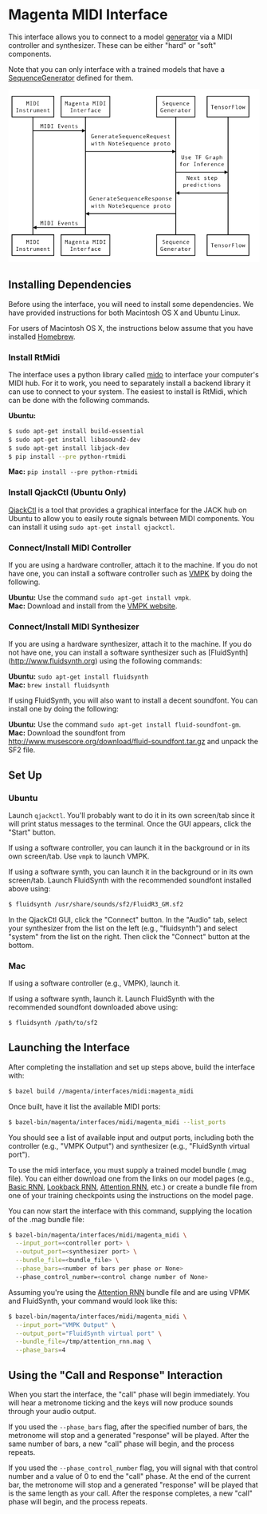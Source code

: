 # Magenta MIDI Interface

This interface allows you to connect to a model
[generator](/magenta/models/README.md#generators) via a MIDI controller
and synthesizer. These can be either "hard" or "soft" components.

Note that you can only interface with a trained models that have a
[SequenceGenerator](/magenta/music/sequence_generator.py)
 defined for them.

<p align="center">
  <img src="midi.png" alt="Sequence Diagram for the MIDI interface"/>
</p>

## Installing Dependencies

Before using the interface, you will need to install some
dependencies. We have provided instructions for both Macintosh OS X
and Ubuntu Linux.

For users of Macintosh OS X, the instructions below assume that you
have installed [Homebrew](http://brew.sh).

### Install RtMidi

The interface uses a python library called [mido](http://mido.readthedocs.io) to
interface your computer's MIDI hub. For it to work, you need to separately
install a backend library it can use to connect to your system. The easiest to
install is RtMidi, which can be done with the following commands.

**Ubuntu:**

```bash
$ sudo apt-get install build-essential
$ sudo apt-get install libasound2-dev
$ sudo apt-get install libjack-dev
$ pip install --pre python-rtmidi
```

**Mac:** `pip install --pre python-rtmidi`

### Install QjackCtl (Ubuntu Only)

[QjackCtl](http://qjackctl.sourceforge.net/) is a tool that provides a graphical
interface for the JACK hub on Ubuntu to allow you to easily route signals
between MIDI components. You can install it using `sudo apt-get install
qjackctl`.

### Connect/Install MIDI Controller

If you are using a hardware controller, attach it to the machine. If you do not
have one, you can install a software controller such as
[VMPK](http://vmpk.sourceforge.net/) by doing the following.

**Ubuntu:** Use the command `sudo apt-get install vmpk`.<br />
**Mac:** Download and install from the
[VMPK website](http://vmpk.sourceforge.net/#Download).

### Connect/Install MIDI Synthesizer

If you are using a hardware synthesizer, attach it to the machine. If you do not
have one, you can install a software synthesizer such as [FluidSynth]
(http://www.fluidsynth.org) using the following commands:

**Ubuntu:** `sudo apt-get install fluidsynth`<br />
**Mac:** `brew install fluidsynth`

If using FluidSynth, you will also want to install a decent soundfont. You can
install one by doing the following:

**Ubuntu:** Use the command `sudo apt-get install fluid-soundfont-gm`.<br />
**Mac:** Download the soundfont from
http://www.musescore.org/download/fluid-soundfont.tar.gz and unpack the SF2
file.

## Set Up

### Ubuntu

Launch `qjackctl`. You'll probably want to do it in its own screen/tab
since it will print status messages to the terminal. Once the GUI
appears, click the "Start" button.

If using a software controller, you can launch it in the background or in its
own screen/tab. Use `vmpk` to launch VMPK.

If using a software synth, you can launch it in the background or in its own
screen/tab. Launch FluidSynth with the recommended soundfont installed above
using:

```bash
$ fluidsynth /usr/share/sounds/sf2/FluidR3_GM.sf2
```

In the QjackCtl GUI, click the "Connect" button. In the "Audio" tab, select your
synthesizer from the list on the left (e.g., "fluidsynth") and select "system"
from the list on the right. Then click the "Connect" button at the bottom.

### Mac

If using a software controller (e.g., VMPK), launch it.

If using a software synth, launch it. Launch FluidSynth with the
recommended soundfont downloaded above using:

```bash
$ fluidsynth /path/to/sf2
```

## Launching the Interface

After completing the installation and set up steps above, build the interface
with:

```bash
$ bazel build //magenta/interfaces/midi:magenta_midi
```

Once built, have it list the available MIDI ports:

```bash
$ bazel-bin/magenta/interfaces/midi/magenta_midi --list_ports
```

You should see a list of available input and output ports, including both the
controller (e.g., "VMPK Output") and synthesizer (e.g., "FluidSynth virtual
port").

To use the midi interface, you must supply a trained model bundle (.mag file).
You can either download one from the links on our model pages (e.g.,
[Basic RNN](/magenta/models/basic_rnn/README.md),
[Lookback RNN](/magenta/models/lookback_rnn/README.md),
[Attention RNN](/magenta/models/attention_rnn/README.md), etc.) or create a
bundle file from one of your training checkpoints using the instructions on
the model page.

You can now start the interface with this command, supplying the location of the
.mag bundle file:

```bash
$ bazel-bin/magenta/interfaces/midi/magenta_midi \
  --input_port=<controller port> \
  --output_port=<synthesizer port> \
  --bundle_file=<bundle_file> \
  --phase_bars=<number of bars per phase or None>
  --phase_control_number=<control change number of None>
```

Assuming you're using the
[Attention RNN](/magenta/models/attention_rnn/README.md) bundle file and are
using VPMK and FluidSynth, your command would look like this:

```bash
$ bazel-bin/magenta/interfaces/midi/magenta_midi \
  --input_port="VMPK Output" \
  --output_port="FluidSynth virtual port" \
  --bundle_file=/tmp/attention_rnn.mag \
  --phase_bars=4
```

## Using the "Call and Response" Interaction

When you start the interface, the "call" phase will begin immediately. You will
hear a metronome ticking and the keys will now produce sounds through your audio
output.

If you used the `--phase_bars` flag, after the specified number of bars, the
metronome will stop and a generated "response" will be played. After the same
number of bars, a new "call" phase will begin, and the process repeats.

If you used the `--phase_control_number` flag, you will signal with that control
number and a value of 0 to end the "call" phase. At the end of the current bar,
the metronome will stop and a generated "response" will be played that is the
same length as your call. After the response completes, a new "call" phase will
begin, and the process repeats.
